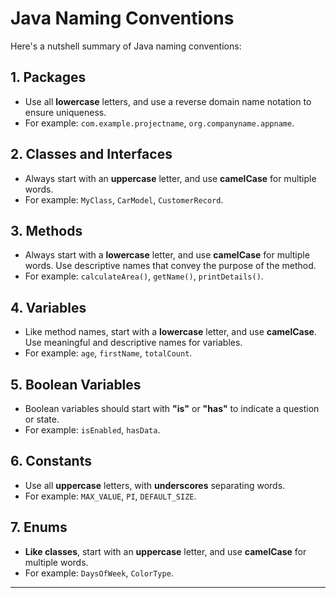 # Java Naming Conventions

Here's a nutshell summary of Java naming conventions:

## 1. Packages

- Use all **lowercase** letters, and use a reverse domain name notation to ensure uniqueness. 
- For example: `com.example.projectname`, `org.companyname.appname`.

## 2. Classes and Interfaces

- Always start with an **uppercase** letter, and use **camelCase** for multiple words. 
- For example: `MyClass`, `CarModel`, `CustomerRecord`.

## 3. Methods

- Always start with a **lowercase** letter, and use **camelCase** for multiple words. Use descriptive names that convey the purpose of the method. 
- For example: `calculateArea()`, `getName()`, `printDetails()`.

## 4. Variables

- Like method names, start with a **lowercase** letter, and use **camelCase**. Use meaningful and descriptive names for variables. 
- For example: `age`, `firstName`, `totalCount`.

## 5. Boolean Variables

- Boolean variables should start with **"is"** or **"has"** to indicate a question or state. 
- For example: `isEnabled`, `hasData`.

## 6. Constants

- Use all **uppercase** letters, with **underscores** separating words. 
- For example: `MAX_VALUE`, `PI`, `DEFAULT_SIZE`.


## 7. Enums

- **Like classes**, start with an **uppercase** letter, and use **camelCase** for multiple words. 
- For example: `DaysOfWeek`, `ColorType`.

--------------------------------------------------------------